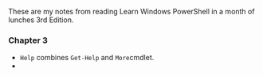 These are my notes from reading Learn Windows PowerShell in a month of lunches 3rd Edition.

### Chapter 3

* `Help` combines `Get-Help` and `More`cmdlet.
* 



